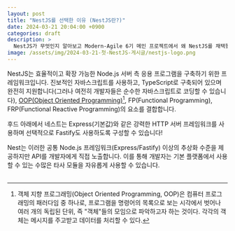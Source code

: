 ```yaml
---
layout: post
title: "NestJS를 선택한 이유 (NestJS란?)"
date: 2024-03-21 20:04:00 +0900
categories: draft
description: >
  NestJS가 무엇인지 알아보고 Modern-Agile 6기 메인 프로젝트에서 왜 NestJS를 채택했는지 알아봅시다.
image: /assets/img/2024-03-21-첫-NestJS-게시글/nestjs-logo.png
---
```


NestJS는 효율적이고 확장 가능한 Node.js 서버 측 응용 프로그램을 구축하기 위한 프레임워크입니다. 진보적인 자바스크립트를 사용하고, TypeScript로 구축되어 있으며 완전히 지원합니다(그러나 여전히 개발자들은 순수한 자바스크립트로 코딩할 수 있습니다), <u>OOP(Object Oriented Programming)</u>[^1], FP(Functional Programming), FRP(Functional Reactive Programming)의 요소를 결합합니다.

후드 아래에서 네스트는 Express(기본값)와 같은 강력한 HTTP 서버 프레임워크를 사용하며 선택적으로 Fastify도 사용하도록 구성할 수 있습니다!

Nest는 이러한 공통 Node.js 프레임워크(Express/Fastify) 이상의 추상화 수준을 제공하지만 API를 개발자에게 직접 노출합니다. 이를 통해 개발자는 기본 플랫폼에서 사용할 수 있는 수많은 타사 모듈을 자유롭게 사용할 수 있습니다.
<br>
<br>

[^1]: 객체 지향 프로그래밍(Object Oriented Programming, OOP)은 컴퓨터 프로그래밍의 패러다임 중 하나로, 프로그램을 명령어의 목록으로 보는 시각에서 벗어나 여러 개의 독립된 단위, 즉 "객체"들의 모임으로 파악하고자 하는 것이다. 각각의 객체는 메시지를 주고받고 데이터를 처리할 수 있다.